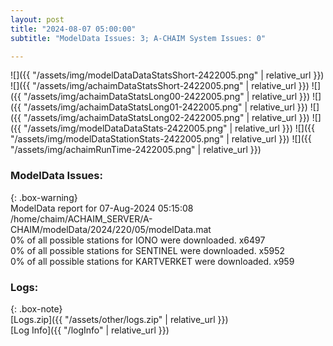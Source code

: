 ```yaml
---
layout: post
title: "2024-08-07 05:00:00"
subtitle: "ModelData Issues: 3; A-CHAIM System Issues: 0"

---
```


![]({{ "/assets/img/modelDataDataStatsShort-2422005.png" | relative_url }})
![]({{ "/assets/img/achaimDataStatsShort-2422005.png" | relative_url }})
![]({{ "/assets/img/achaimDataStatsLong00-2422005.png" | relative_url }})
![]({{ "/assets/img/achaimDataStatsLong01-2422005.png" | relative_url }})
![]({{ "/assets/img/achaimDataStatsLong02-2422005.png" | relative_url }})
![]({{ "/assets/img/modelDataDataStats-2422005.png" | relative_url }})
![]({{ "/assets/img/modelDataStationStats-2422005.png" | relative_url }})
![]({{ "/assets/img/achaimRunTime-2422005.png" | relative_url }})


### ModelData Issues:  
  
{: .box-warning}  
 ModelData report for 07-Aug-2024 05:15:08   
 /home/chaim/ACHAIM_SERVER/A-CHAIM/modelData/2024/220/05/modelData.mat   
 0% of all possible stations for IONO were downloaded. x6497   
 0% of all possible stations for SENTINEL were downloaded. x5952   
 0% of all possible stations for KARTVERKET were downloaded. x959   
  


### Logs:  
  
{: .box-note}  
[Logs.zip]({{ "/assets/other/logs.zip" | relative_url }})  
[Log Info]({{ "/logInfo" | relative_url }})  
